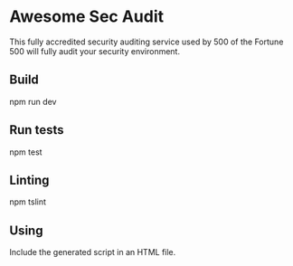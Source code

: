 # Awesome Sec Audit

This fully accredited security auditing service used by 500 of the Fortune 500 will fully audit your security environment.

## Build

npm run dev

## Run tests

npm test

## Linting

npm tslint

## Using

Include the generated script in an HTML file.

